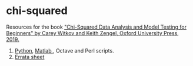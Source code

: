 # chi-squared
Resources for the book <a href ="https://www.amazon.com/Chi-Squared-Analysis-Model-Testing-Beginners/dp/0198847157/ref=sr_1_1?dchild=1&keywords=carey+witkov&qid=1595524805&sr=8-1"> "Chi-Squared Data Analysis and Model Testing for Beginners" by Carey Witkov and Keith Zengel, Oxford University Press, 2019. <a/>
  1) <a href = "https://github.com/witkov/chi-squared/blob/master/chi2_2d.ipynb">Python</a>, <a href = "https://github.com/witkov/chi-squared/blob/master/chi2_2d.m">Matlab </a>, Octave and Perl scripts.
2) <a href = "https://github.com/witkov/chi-squared/blob/master/Errata%20sheet.txt"> Errata sheet </a> 
